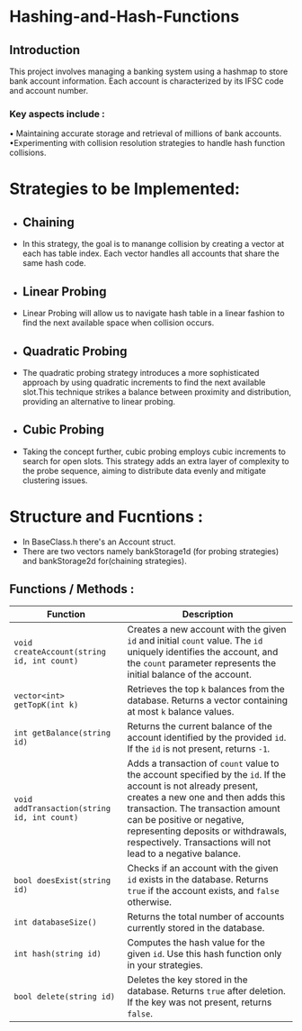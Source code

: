 # Hashing-and-Hash-Functions

## Introduction 
This project involves managing a banking system using a hashmap to store bank account information. Each account is characterized by its IFSC code and account number. <br>
### Key aspects include :
&bull; Maintaining accurate storage and retrieval of millions of bank accounts. <br>
&bull;Experimenting with collision resolution strategies to handle hash function collisions. <br>

# Strategies to be Implemented: 
- ## Chaining <br>
- In this strategy, the goal is to manange collision by creating a vector at each has table index. Each vector handles all accounts that share the same hash code.<br>
- ## Linear Probing <br>
- Linear Probing will allow us to navigate hash table in a linear fashion to find the next available space when collision occurs.<br>
- ## Quadratic Probing <br>
- The quadratic probing strategy introduces a more sophisticated approach by using quadratic increments to
find the next available slot.This technique strikes a balance between proximity and distribution, providing
an alternative to linear probing.<br>
- ## Cubic Probing <br>
- Taking the concept further, cubic probing employs cubic increments to search for open slots. This strategy
adds an extra layer of complexity to the probe sequence, aiming to distribute data evenly and mitigate
clustering issues. <br>
# Structure and Fucntions :

- In BaseClass.h there's an Account struct. <br>
- There are two vectors namely bankStorage1d (for probing strategies) and bankStorage2d for(chaining strategies). 

## Functions / Methods :

| Function                         | Description                                                                                                                                                                                                                                                                      |
|----------------------------------|----------------------------------------------------------------------------------------------------------------------------------------------------------------------------------------------------------------------------------------------------------------------------------|
| `void createAccount(string id, int count)` | Creates a new account with the given `id` and initial `count` value. The `id` uniquely identifies the account, and the `count` parameter represents the initial balance of the account.                                                                                          |
| `vector<int> getTopK(int k)`          | Retrieves the top `k` balances from the database. Returns a vector containing at most `k` balance values.                                                                                                                                                                       |
| `int getBalance(string id)`      | Returns the current balance of the account identified by the provided `id`. If the `id` is not present, returns `-1`.                                                                                                                                                          |
| `void addTransaction(string id, int count)` | Adds a transaction of `count` value to the account specified by the `id`. If the account is not already present, creates a new one and then adds this transaction. The transaction amount can be positive or negative, representing deposits or withdrawals, respectively. Transactions will not lead to a negative balance. |
| `bool doesExist(string id)`      | Checks if an account with the given `id` exists in the database. Returns `true` if the account exists, and `false` otherwise.                                                                                                                                                  |
| `int databaseSize()`             | Returns the total number of accounts currently stored in the database.                                                                                                                                                                                                          |
| `int hash(string id)`            | Computes the hash value for the given `id`. Use this hash function only in your strategies.                                                                                                                                                                                      |
| `bool delete(string id)`         | Deletes the key stored in the database. Returns `true` after deletion. If the key was not present, returns `false`.                                                                                                                                                             |








